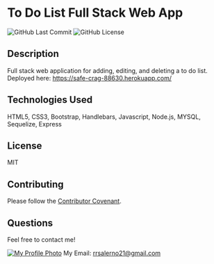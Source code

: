 # To Do List Full Stack Web App

![GitHub Last Commit](https://img.shields.io/github/last-commit/rrsalerno21/to-do-list-app)
![GitHub License](https://img.shields.io/github/license/rrsalerno21/to-do-list-app)

## Description 

Full stack web application for adding, editing, and deleting a to do list. Deployed here: https://safe-crag-88630.herokuapp.com/


## Technologies Used
HTML5, CSS3, Bootstrap, Handlebars, Javascript, Node.js, MYSQL, Sequelize, Express


## License

MIT


## Contributing

Please follow the [Contributor Covenant](https://www.contributor-covenant.org/).


##  Questions

Feel free to contact me!

[![My Profile Photo](https://github.com/rrsalerno21.png)](https://github.com/rrsalerno21)
My Email: rrsalerno21@gmail.com

